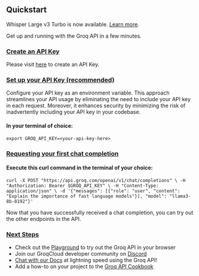 ## Quickstart

Whisper Large v3 Turbo is now available. [Learn more](https://groq.com/whisper-large-v3-turbo-now-available-on-groq-combining-speed-quality-for-speech-recognition/).

Get up and running with the Groq API in a few minutes.

### [Create an API Key](https://console.groq.com/docs/quickstart#create-an-api-key)

Please visit [here](https://console.groq.com/keys) to create an API Key.

### [Set up your API Key (recommended)](https://console.groq.com/docs/quickstart#set-up-your-api-key-recommended)

Configure your API key as an environment variable. This approach streamlines your API usage by eliminating the need to include your API key in each request. Moreover, it enhances security by minimizing the risk of inadvertently including your API key in your codebase.

#### In your terminal of choice:

```shell
export GROQ_API_KEY=<your-api-key-here>
```

### [Requesting your first chat completion](https://console.groq.com/docs/quickstart#requesting-your-first-chat-completion)

#### Execute this curl command in the terminal of your choice:

```shell
curl -X POST "https://api.groq.com/openai/v1/chat/completions" \ -H "Authorization: Bearer $GROQ_API_KEY" \ -H "Content-Type: application/json" \ -d '{"messages": [{"role": "user", "content": "Explain the importance of fast language models"}], "model": "llama3-8b-8192"}'
```

Now that you have successfully received a chat completion, you can try out the other endpoints in the API.

### [Next Steps](https://console.groq.com/docs/quickstart#next-steps)

-   Check out the [Playground](https://console.groq.com/playground) to try out the Groq API in your browser
-   Join our GroqCloud developer community on [Discord](https://discord.gg/groq)
-   [Chat with our Docs](https://docs-chat.groqcloud.com/) at lightning speed using the Groq API!
-   Add a how-to on your project to the [Groq API Cookbook](https://github.com/groq/groq-api-cookbook)